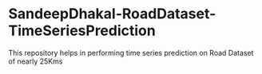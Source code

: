 # SandeepDhakal-RoadDataset-TimeSeriesPrediction
This repository helps in performing time series prediction on Road Dataset of nearly 25Kms
